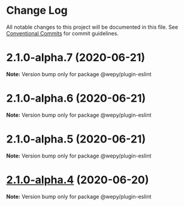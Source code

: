 # Change Log

All notable changes to this project will be documented in this file.
See [Conventional Commits](https://conventionalcommits.org) for commit guidelines.

# 2.1.0-alpha.7 (2020-06-21)

**Note:** Version bump only for package @wepy/plugin-eslint





# 2.1.0-alpha.6 (2020-06-21)

**Note:** Version bump only for package @wepy/plugin-eslint





# 2.1.0-alpha.5 (2020-06-21)

**Note:** Version bump only for package @wepy/plugin-eslint





# [2.1.0-alpha.4](https://github.com/Tencent/wepy/compare/v2.1.0-alpha.2...v2.1.0-alpha.4) (2020-06-20)

**Note:** Version bump only for package @wepy/plugin-eslint
